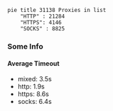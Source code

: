 
```mermaid
pie title 31138 Proxies in list
    "HTTP" : 21284
    "HTTPS": 4146
    "SOCKS" : 8825
```

### Some Info
#### Average Timeout

- mixed: 3.5s
- http: 1.9s
- https: 8.6s
- socks: 6.4s